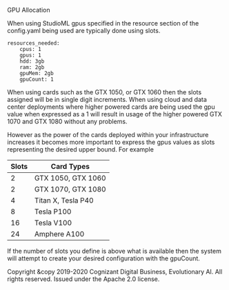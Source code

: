 GPU Allocation

When using StudioML gpus specified in the resource section of the config.yaml being used are typically done using slots.

```
resources_needed:
    cpus: 1
    gpus: 1
    hdd: 3gb
    ram: 2gb
    gpuMem: 2gb
    gpuCount: 1
```

When using cards such as the GTX 1050, or GTX 1060 then the slots assigned will be in single digit increments.  When using cloud and data center deployments where higher powered cards are being used the gpu value when expressed as a 1 will result in usage of the higher powered GTX 1070 and GTX 1080 without any problems.

However as the power of the cards deployed within your infrastructure increases it becomes more important to express the gpus values as slots representing the desired upper bound.  For example

|Slots|Card Types|
|---|---|
|2|GTX 1050, GTX 1060|
|2|GTX 1070, GTX 1080|
|4|Titan X, Tesla P40|
|8|Tesla P100|
|16|Tesla V100|
|24|Amphere A100|

If the number of slots you define is above what is available then the system will attempt to create your desired configuration with the gpuCount.

Copyright &copy 2019-2020 Cognizant Digital Business, Evolutionary AI. All rights reserved. Issued under the Apache 2.0 license.
